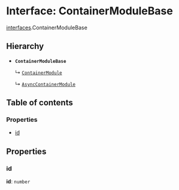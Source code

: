 # Interface: ContainerModuleBase

[interfaces](/en/auto-docs/free-layout-editor/modules/interfaces.md).ContainerModuleBase

## Hierarchy

* **`ContainerModuleBase`**

  ↳ [`ContainerModule`](/en/auto-docs/free-layout-editor/interfaces/interfaces.ContainerModule.md)

  ↳ [`AsyncContainerModule`](/en/auto-docs/free-layout-editor/interfaces/interfaces.AsyncContainerModule.md)

## Table of contents

### Properties

* [id](/en/auto-docs/free-layout-editor/interfaces/interfaces.ContainerModuleBase.md#id)

## Properties

### id

**id**: `number`
